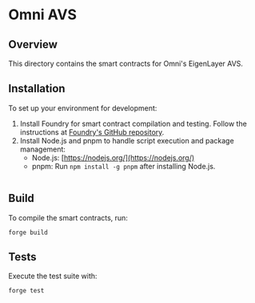 # Omni AVS

## Overview

This directory contains the smart contracts for Omni's EigenLayer AVS.

## Installation

To set up your environment for development:

1. Install Foundry for smart contract compilation and testing. Follow the instructions at [Foundry's GitHub repository](https://github.com/foundry-rs/foundry).
2. Install Node.js and pnpm to handle script execution and package management:
   - Node.js: [https://nodejs.org/](https://nodejs.org/)
   - pnpm: Run `npm install -g pnpm` after installing Node.js.
   ```

## Build

To compile the smart contracts, run:

```
forge build
```

## Tests

Execute the test suite with:

```
forge test
```
